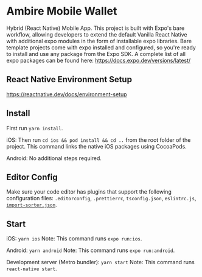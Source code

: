 # Ambire Mobile Wallet

Hybrid (React Native) Mobile App. This project is built with Expo's bare workflow, allowing developers to extend the default Vanilla React Native with additional expo modules in the form of installable expo libraries. Bare template projects come with expo installed and configured, so you're ready to install and use any package from the Expo SDK. A complete list of all expo packages can be found here: https://docs.expo.dev/versions/latest/

## React Native Environment Setup

https://reactnative.dev/docs/environment-setup

## Install

First run `yarn install`.

iOS:
Then run `cd ios && pod install && cd ..` from the root folder of the project. This command links the native iOS packages using CocoaPods.

Android:
No additional steps required.

## Editor Config

Make sure your code editor has plugins that support the following configuration files: `.editorconfig`, `.prettierrc`, `tsconfig.json`, `eslintrc.js`, [`import-sorter.json`](https://github.com/SoominHan/import-sorter).

## Start

iOS:
`yarn ios`
Note: This command runs `expo run:ios`.

Android:
`yarn android`
Note: This command runs `expo run:android`.

Development server (Metro bundler):
`yarn start`
Note: This command runs `react-native start`.

